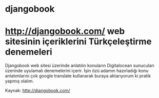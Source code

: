 # djangobook
# http://djangobook.com/ web sitesinin içeriklerini Türkçeleştirme denemeleri

Djangobook web sitesi üzerinde anlatılın konuların Digitalocean sunucuları üzerinde uyulamalı denemelerini içerir. İşin özü adamın hazırladığı konu anlatımlarını çok google translate kullanarak buraya aktarıyorum ki pratik yapmış olalım.


Kaynak: http://djangobook.com/
